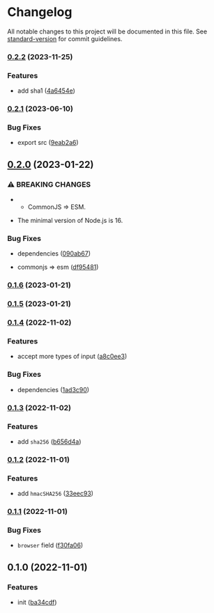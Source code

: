 # Changelog

All notable changes to this project will be documented in this file. See [standard-version](https://github.com/conventional-changelog/standard-version) for commit guidelines.

### [0.2.2](https://github.com/BlackGlory/extra-compatible/compare/v0.2.1...v0.2.2) (2023-11-25)


### Features

* add sha1 ([4a6454e](https://github.com/BlackGlory/extra-compatible/commit/4a6454e3ebf3d19aa9eb94eeedebedd070c6f5c1))

### [0.2.1](https://github.com/BlackGlory/extra-compatible/compare/v0.2.0...v0.2.1) (2023-06-10)


### Bug Fixes

* export src ([9eab2a6](https://github.com/BlackGlory/extra-compatible/commit/9eab2a69e8b9869d2d768fce15462424dede8bee))

## [0.2.0](https://github.com/BlackGlory/extra-compatible/compare/v0.1.6...v0.2.0) (2023-01-22)


### ⚠ BREAKING CHANGES

* - CommonJS => ESM.
- The minimal version of Node.js is 16.

### Bug Fixes

* dependencies ([090ab67](https://github.com/BlackGlory/extra-compatible/commit/090ab6725b0b76c4f950db32d0b0d231ee1767fd))


* commonjs => esm ([df95481](https://github.com/BlackGlory/extra-compatible/commit/df95481de295fd7f03fb1b578f67f241e27a6bc9))

### [0.1.6](https://github.com/BlackGlory/extra-compatible/compare/v0.1.5...v0.1.6) (2023-01-21)

### [0.1.5](https://github.com/BlackGlory/extra-compatible/compare/v0.1.4...v0.1.5) (2023-01-21)

### [0.1.4](https://github.com/BlackGlory/extra-compatible/compare/v0.1.3...v0.1.4) (2022-11-02)


### Features

* accept more types of input ([a8c0ee3](https://github.com/BlackGlory/extra-compatible/commit/a8c0ee38a1756f6691545d819b8b8ac5e8878a51))


### Bug Fixes

* dependencies ([1ad3c90](https://github.com/BlackGlory/extra-compatible/commit/1ad3c9077c56343b1f0f23f1c0db5c7ff27ccc93))

### [0.1.3](https://github.com/BlackGlory/extra-compatible/compare/v0.1.2...v0.1.3) (2022-11-02)


### Features

* add `sha256` ([b656d4a](https://github.com/BlackGlory/extra-compatible/commit/b656d4a790ac3d89623691d943cf96381f19b9a8))

### [0.1.2](https://github.com/BlackGlory/extra-compatible/compare/v0.1.1...v0.1.2) (2022-11-01)


### Features

* add `hmacSHA256` ([33eec93](https://github.com/BlackGlory/extra-compatible/commit/33eec9309c26bfcbe8b859ddd8f11f67c5f44c05))

### [0.1.1](https://github.com/BlackGlory/extra-compatible/compare/v0.1.0...v0.1.1) (2022-11-01)


### Bug Fixes

* `browser` field ([f30fa06](https://github.com/BlackGlory/extra-compatible/commit/f30fa0697fc5763de7ecb3ea60fd7f39adaba4ec))

## 0.1.0 (2022-11-01)


### Features

* init ([ba34cdf](https://github.com/BlackGlory/extra-compatible/commit/ba34cdfd74e898f3cf230e39a1a1d1680cc3cd2a))
